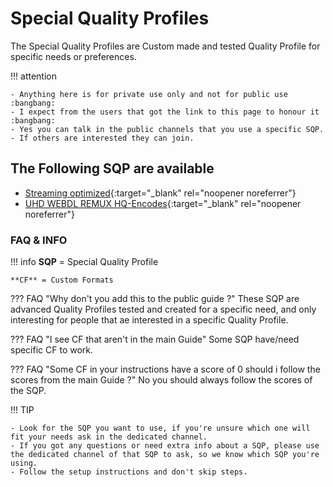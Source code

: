 # Special Quality Profiles

The Special Quality Profiles are Custom made and tested Quality Profile for specific needs or preferences.

!!! attention

    - Anything here is for private use only and not for public use :bangbang:
    - I expect from the users that got the link to this page to honour it :bangbang:
    - Yes you can talk in the public channels that you use a specific SQP.
    - If others are interested they can join.

## The Following SQP are available

- [Streaming optimized](/SQP/1-1){:target="_blank" rel="noopener noreferrer"}
- [UHD WEBDL REMUX HQ-Encodes](/SQP/1-2){:target="_blank" rel="noopener noreferrer"}

### FAQ & INFO

!!! info
    **SQP** = Special Quality Profile

    **CF** = Custom Formats

??? FAQ "Why don't you add this to the public guide ?"
    These SQP are advanced Quality Profiles tested and created for a specific need, and only interesting for people that ae interested in a specific Quality Profile.

??? FAQ "I see CF that aren't in the main Guide"
    Some SQP have/need specific CF to work.

??? FAQ "Some CF in your instructions have a score of 0 should i follow the scores from the main Guide ?"
    No you should always follow the scores of the SQP.

!!! TIP

    - Look for the SQP you want to use, if you're unsure which one will fit your needs ask in the dedicated channel.
    - If you got any questions or need extra info about a SQP, please use the dedicated channel of that SQP to ask, so we know which SQP you're using.
    - Follow the setup instructions and don't skip steps.

